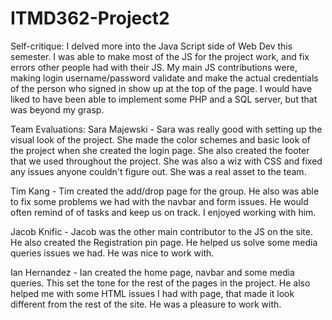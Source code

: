 # ITMD362-Project2
Self-critique:
I delved more into the Java Script side of Web Dev this semester. I was able to make
most of the JS for the project work, and fix errors other people had with their JS. 
My main JS contributions were, making login username/password validate and make 
the actual credentials of the person who signed in show up at the top of the page. 
I would have liked to have been able to implement some PHP and a SQL server, but
that was beyond my grasp.


Team Evaluations:
Sara Majewski - Sara was really good with setting up the visual look of the project.
She made the color schemes and basic look of the project when she created the login page.
She also created the footer that we used throughout the project. She was also a wiz with 
CSS and fixed any issues anyone couldn't figure out. She was a real asset to the team.

Tim Kang - Tim created the add/drop page for the group. He also was able to fix some
problems we had with the navbar and form issues. He would often remind of of tasks
and keep us on track. I enjoyed working with him.
 
Jacob Knific - Jacob was the other main contributor to the JS on the site. He also created
the Registration pin page. He helped us solve some media queries issues we had. He was nice
to work with.
 
Ian Hernandez - Ian created the home page, navbar and some media queries. This set the tone for the rest
of the pages in the project. He also helped me with some HTML issues I had with page, that made it look
different from the rest of the site. He was a pleasure to work with.
